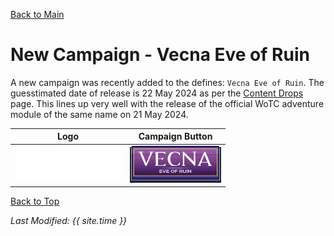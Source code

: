[Back to Main](index.md)

# New Campaign - Vecna Eve of Ruin

A new campaign was recently added to the defines: `Vecna Eve of Ruin`. The guesstimated date of release is 22 May 2024 as per the [Content Drops](contentdrops.md) page. This lines up very well with the release of the official WoTC adventure module of the same name on 21 May 2024.

| Logo | Campaign Button |
|---|---|
| ![Vecna Eve of Ruin Campaign Logo](images/campaign_vecna/logo.png) | ![Campaign Button Icon](images/campaign_vecna/campaign_button.png) |


[Back to Top](#top)

*Last Modified: {{ site.time }}*